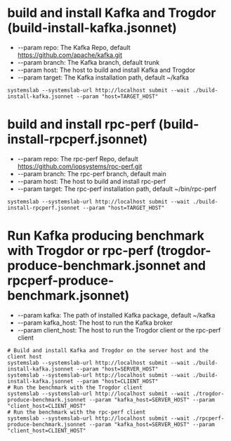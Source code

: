 # build and install Kafka and Trogdor (build-install-kafka.jsonnet)
* --param repo: The Kafka Repo, default https://github.com/apache/kafka.git
* --param branch: The Kafka branch, default trunk
* --param host: The host to build and install Kafka and Trogdor
* --param target: The Kafka installation path, default ~/kafka
```
systemslab --systemslab-url http://localhost submit --wait ./build-install-kafka.jsonnet --param "host=TARGET_HOST"
```

# build and install rpc-perf (build-install-rpcperf.jsonnet)
* --param repo: The rpc-perf Repo, default https://github.com/iopsystems/rpc-perf.git
* --param branch: The rpc-perf branch, default main
* --param host: The host to build and install rpc-perf
* --param target: The rpc-perf installation path, default ~/bin/rpc-perf
```
systemslab --systemslab-url http://localhost submit --wait ./build-install-rpcperf.jsonnet --param "host=TARGET_HOST"
```

# Run Kafka producing benchmark with Trogdor or rpc-perf (trogdor-produce-benchmark.jsonnet and rpcperf-produce-benchmark.jsonnet)
* --param kafka: The path of installed Kafka package, default ~/kafka
* --param kafka_host: The host to run the Kafka broker
* --param client_host: The host to run the Trogdor client or the rpc-perf client
```
# Build and install Kafka and Trogdor on the server host and the client host
systemslab --systemslab-url http://localhost submit --wait ./build-install-kafka.jsonnet --param "host=SERVER_HOST"
systemslab --systemslab-url http://localhost submit --wait ./build-install-kafka.jsonnet --param "host=CLIENT_HOST"
# Run the benchmark with the Trogdor client
systemslab --systemslab-url http://localhost submit --wait ./trogdor-produce-benchmark.jsonnet --param "kafka_host=SERVER_HOST" --param "client_host=CLIENT_HOST"
# Run the benchmark with the rpc-perf client
systemslab --systemslab-url http://localhost submit --wait ./rpcperf-produce-benchmark.jsonnet --param "kafka_host=SERVER_HOST" --param "client_host=CLIENT_HOST"
```